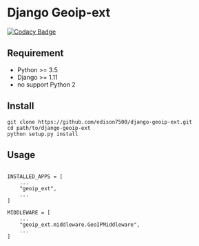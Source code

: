 # Django Geoip-ext

[![Codacy Badge](https://api.codacy.com/project/badge/Grade/d5170ab610804b6cac87663fc9832109)](https://app.codacy.com/app/edison7500/django-geoip-ext?utm_source=github.com&utm_medium=referral&utm_content=edison7500/django-geoip-ext&utm_campaign=Badge_Grade_Dashboard)

## Requirement

* Python >= 3.5
* Django >= 1.11
* no support Python 2

## Install 
```.shell script
git clone https://github.com/edison7500/django-geoip-ext.git
cd path/to/django-geoip-ext
python setup.py install
```


## Usage
```.python

INSTALLED_APPS = [
    ...    
    "geoip_ext",
    ...
]

MIDDLEWARE = [
    ...
    "geoip_ext.middleware.GeoIPMiddleware",
    ...
]

```